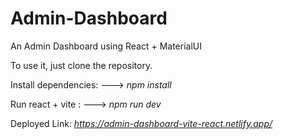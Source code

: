 # Admin-Dashboard
An Admin Dashboard using React + MaterialUI

To use it, just clone the repository.

Install dependencies: 
  --->     *npm install*

Run react + vite : 
  --->     *npm run dev*


Deployed Link: 
 *https://admin-dashboard-vite-react.netlify.app/*
